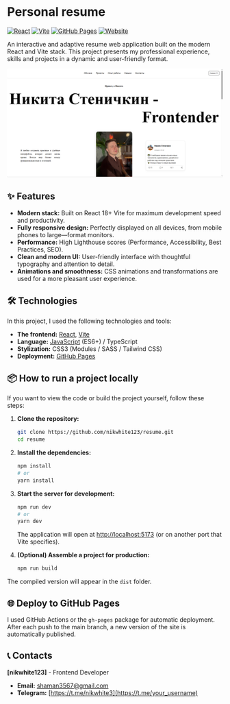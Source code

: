# Personal resume

[![React](https://img.shields.io/badge/React-20232A?style=for-the-badge&logo=react&logoColor=61DAFB)](https://reactjs.org/)
[![Vite](https://img.shields.io/badge/Vite-B73BFE?style=for-the-badge&logo=vite&logoColor=FFD62E)](https://vitejs.dev/)
[![GitHub Pages](https://img.shields.io/badge/GitHub%20Pages-222222?style=for-the-badge&logo=githubpages&logoColor=white)](https://pages.github.com/)
[![Website](https://img.shields.io/badge/website-up-green?style=for-the-badge)](https://your-github-username.github.io/your-repo-name/)

An interactive and adaptive resume web application built on the modern React and Vite stack. This project presents my professional experience, skills and projects in a dynamic and user-friendly format.

![Скриншот моего резюме-сайта](https://github.com/nikwhite123/resume/blob/cd97d39e246698cc77ef764f1ae7f72367a03414/public/images/res.png)


## ✨ Features

-   **Modern stack:** Built on React 18+ Vite for maximum development speed and productivity.
-   **Fully responsive design:** Perfectly displayed on all devices, from mobile phones to large—format monitors.
-   **Performance:** High Lighthouse scores (Performance, Accessibility, Best Practices, SEO).
-   **Clean and modern UI:** User-friendly interface with thoughtful typography and attention to detail.
-   **Animations and smoothness:** CSS animations and transformations are used for a more pleasant user experience.

## 🛠 Technologies

In this project, I used the following technologies and tools:

-   **The frontend:** [React](https://reactjs.org/), [Vite](https://vitejs.dev/)
-   **Language:** [JavaScript](https://developer.mozilla.org/ru/docs/Web/JavaScript) (ES6+) / TypeScript
-   **Stylization:** CSS3 (Modules / SASS / Tailwind CSS)
-   **Deployment:** [GitHub Pages](https://pages.github.com/)

## 📦 How to run a project locally

If you want to view the code or build the project yourself, follow these steps:

1.  **Clone the repository:**
    ```bash
    git clone https://github.com/nikwhite123/resume.git
    cd resume
    ```

2.  **Install the dependencies:**
    ```bash
    npm install
    # or
    yarn install
    ```

3.  **Start the server for development:**
    ```bash
    npm run dev
    # or
    yarn dev
    ```
    The application will open at [http://localhost:5173](http://localhost:5173) (or on another port that Vite specifies).

4.  **(Optional) Assemble a project for production:**
    ```bash
    npm run build
    ```
The compiled version will appear in the `dist` folder.

## 🌐 Deploy to GitHub Pages

I used GitHub Actions or the `gh-pages` package for automatic deployment. After each push to the main branch, a new version of the site is automatically published.

## 📞 Contacts

**[nikwhite123]** - Frontend Developer

-   **Email:** [shaman3567@gmail.com](mailto:your.email@example.com)
-   **Telegram:** [https://t.me/nikwhite3](https://t.me/your_username)
